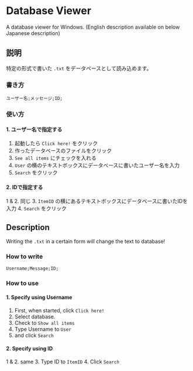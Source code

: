 # Database Viewer
A database viewer for Windows. (English description available on below Japanese description)
## 説明
特定の形式で書いた `.txt` をデータベースとして読み込めます。
### 書き方
```ユーザー名;メッセージ;ID;```
### 使い方
#### 1. ユーザー名で指定する
  1. 起動したら `Click here!` をクリック
  2. 作ったデータベースのファイルをクリック
  3. `See all items` にチェックを入れる
  4. `User` の横のテキストボックスにデータベースに書いたユーザー名を入力
  5. `Search` をクリック
#### 2. IDで指定する
  1 & 2. 同じ
  3. `ItemID` の横にあるテキストボックスにデータベースに書いたIDを入力
  4. `Search` をクリック
## Description
Writing the `.txt` in a certain form will change the text to database!
### How to write
```Username;Message;ID;```
### How to use
#### 1. Specify using Username
  1. First, when started, click `Click here!`
  2. Select database.
  3. Check to `Show all items`
  4. Type Username to `User`
  5. and click `Search`
#### 2. Specify using ID
  1 & 2. same
  3. Type ID to `ItemID`
  4. Click `Search`
